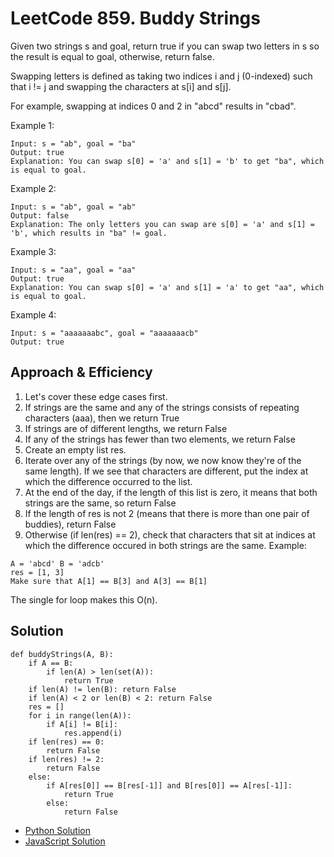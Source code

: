 # LeetCode 859. Buddy Strings
Given two strings s and goal, return true if you can swap two letters in s so the result is equal to goal, otherwise, return false.

Swapping letters is defined as taking two indices i and j (0-indexed) such that i != j and swapping the characters at s[i] and s[j].

For example, swapping at indices 0 and 2 in "abcd" results in "cbad".
 
Example 1:
```
Input: s = "ab", goal = "ba"
Output: true
Explanation: You can swap s[0] = 'a' and s[1] = 'b' to get "ba", which is equal to goal.
```
Example 2:
```
Input: s = "ab", goal = "ab"
Output: false
Explanation: The only letters you can swap are s[0] = 'a' and s[1] = 'b', which results in "ba" != goal.
```
Example 3:
```
Input: s = "aa", goal = "aa"
Output: true
Explanation: You can swap s[0] = 'a' and s[1] = 'a' to get "aa", which is equal to goal.
```
Example 4:
```
Input: s = "aaaaaaabc", goal = "aaaaaaacb"
Output: true
```
## Approach & Efficiency
1. Let's cover these edge cases first.
  1. If strings are the same and any of the strings consists of repeating characters (aaa), then we return True
  1. If strings are of different lengths, we return False
  1. If any of the strings has fewer than two elements, we return False
1. Create an empty list res.
1. Iterate over any of the strings (by now, we now know they're of the same length). If we see that characters are different, put the index at which the difference occurred to the list.
1. At the end of the day, if the length of this list is zero, it means that both strings are the same, so return False
1. If the length of res is not 2 (means that there is more than one pair of buddies), return False
1. Otherwise (if len(res) == 2), check that characters that sit at indices at which the difference occured in both strings are the same.
Example:
```
A = 'abcd' B = 'adcb'
res = [1, 3]
Make sure that A[1] == B[3] and A[3] == B[1]
```

The single for loop makes this O(n).

## Solution
```
def buddyStrings(A, B):
    if A == B:
        if len(A) > len(set(A)):
            return True
    if len(A) != len(B): return False 
    if len(A) < 2 or len(B) < 2: return False
    res = []
    for i in range(len(A)):
        if A[i] != B[i]:
            res.append(i)
    if len(res) == 0:
        return False 
    if len(res) != 2:
        return False
    else:
        if A[res[0]] == B[res[-1]] and B[res[0]] == A[res[-1]]:
            return True
        else:
            return False
```
- [Python Solution](./buddy_strings.py)
- [JavaScript Solution](../../../../javascript/strings/buddyStrings/README.md)
